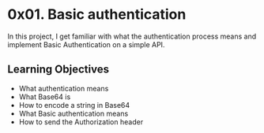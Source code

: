 # 0x01. Basic authentication

In this project, I get familiar with what the authentication process means and implement Basic Authentication on a simple API.

## Learning Objectives

* What authentication means
* What Base64 is
* How to encode a string in Base64
* What Basic authentication means
* How to send the Authorization header
